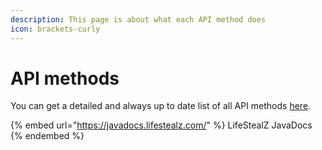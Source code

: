 ```yaml
---
description: This page is about what each API method does
icon: brackets-curly
---
```


# API methods

You can get a detailed and always up to date list of all API methods [here](https://javadocs.lifestealz.com/org/strassburger/lifestealz/api/LifeStealZAPI.html).

{% embed url="https://javadocs.lifestealz.com/" %}
LifeStealZ JavaDocs
{% endembed %}

